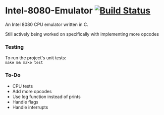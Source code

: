 # Intel-8080-Emulator [![Build Status](https://travis-ci.org/TheLocust3/Intel-8080-Emulator.svg?branch=master)](https://travis-ci.org/TheLocust3/Intel-8080-Emulator)
An Intel 8080 CPU emulator written in C.  
  
Still actively being worked on specifically with implementing more opcodes  
  
### Testing
To run the project's unit tests:  
`make && make test`    

### To-Do  

- CPU tests  
- Add more opcodes
- Use log function instead of prints
- Handle flags
- Handle interrupts